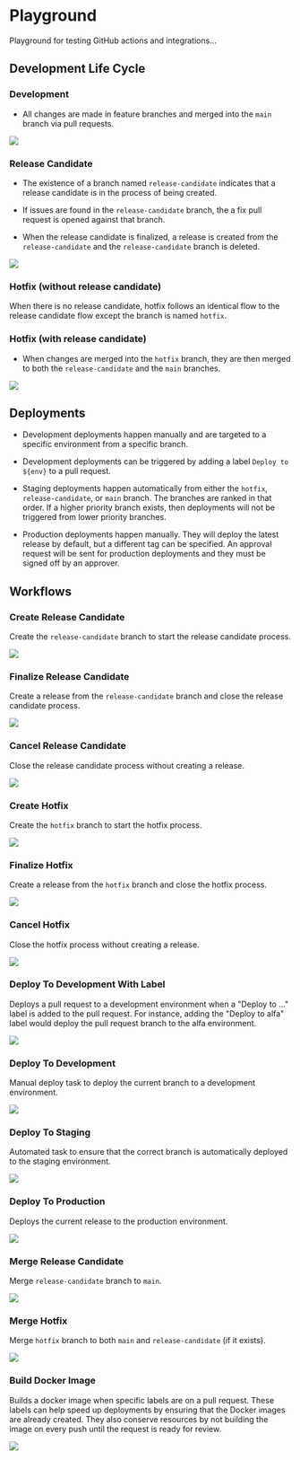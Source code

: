 # Playground

Playground for testing GitHub actions and integrations...

## Development Life Cycle
### Development

- All changes are made in feature branches and merged into the `main` branch via pull requests.

[![](https://mermaid.ink/img/pako:eNqdkbEOwjAMRH-l8lyGdsyMxMTEmsUkbhPRJJVxBlT13wlQJKSCQHg6nc9v8E1gkiVQ0HvZMY5Ox6qMSSF4WesjYzSu6gglM22aJeHInFKWlf9KeWYC-vgW1n6AtT_BAnFPX1nNH6zlRkeooWxKzJZ_TTdXgzgKpEEVaanDPIgGHecSxSzpcIkGlHCmGvJoUWjrsWcMoDoczsUl6yXx_tHBvYr5ClPdhQA?type=png)](https://mermaid-js.github.io/mermaid-live-editor/edit#pako:eNqdkbEOwjAMRH-l8lyGdsyMxMTEmsUkbhPRJJVxBlT13wlQJKSCQHg6nc9v8E1gkiVQ0HvZMY5Ox6qMSSF4WesjYzSu6gglM22aJeHInFKWlf9KeWYC-vgW1n6AtT_BAnFPX1nNH6zlRkeooWxKzJZ_TTdXgzgKpEEVaanDPIgGHecSxSzpcIkGlHCmGvJoUWjrsWcMoDoczsUl6yXx_tHBvYr5ClPdhQA)

### Release Candidate

- The existence of a branch named `release-candidate` indicates that a release candidate is in the process of being created.

- If issues are found in the `release-candidate` branch, the a fix pull request is opened against that branch.

- When the release candidate is finalized, a release is created from the `release-candidate` and the `release-candidate` branch is deleted.

[![](https://mermaid.ink/img/pako:eNqdUjEOwjAM_ErkGQY6dkZiYmLNYhK3jWiSKnUQCPF3ElohASoVzWSdz-c7xTdQXhOUUBveBewa6UR6yltr-Ls-BnSqEYFawp7WCp02GplGZkPq5CMLi8b9FnpRJ6TGRZW5rLuw-X_eUqjpY_zb3cCaSrPUbvEx844uDFEsDDGzYrAjjC6FhJEjzhsJgrHOWK5nfxdWkFwkXKdLuuWeBG7IkoSsoanC2HIWuicqRvaHq1NQcoi0gthlP1uDdUALZYVtn1DShn3YD9f5PNL7Awj_5qw?type=png)](https://mermaid-js.github.io/mermaid-live-editor/edit#pako:eNqdUjEOwjAM_ErkGQY6dkZiYmLNYhK3jWiSKnUQCPF3ElohASoVzWSdz-c7xTdQXhOUUBveBewa6UR6yltr-Ls-BnSqEYFawp7WCp02GplGZkPq5CMLi8b9FnpRJ6TGRZW5rLuw-X_eUqjpY_zb3cCaSrPUbvEx844uDFEsDDGzYrAjjC6FhJEjzhsJgrHOWK5nfxdWkFwkXKdLuuWeBG7IkoSsoanC2HIWuicqRvaHq1NQcoi0gthlP1uDdUALZYVtn1DShn3YD9f5PNL7Awj_5qw)

### Hotfix (without release candidate)

When there is no release candidate, hotfix follows an identical flow to the release candidate flow except the branch is named `hotfix`.

### Hotfix (with release candidate)

- When changes are merged into the `hotfix` branch, they are then merged to both the `release-candidate` and the `main` branches.

[![](https://mermaid.ink/img/pako:eNqlkzFvgzAQhf-KdXMyBDbmVp06datYrvYBVrGNnCNqFeW_145xBSWJkMpk7t57_uDsM0inCCpoNb94HLraivBIZ4zm-VpoVYkaPPWER6pBMLaxcDrUkHQfHq3sROe40V_CeUW-EsWU0ZH8dCMLg9qut5isU_heolVaIVNOOWxKWayzdJX5QHsnNrfTly2Iw_t-8Bmz3Gg25FuavNtwk2OecQP6gWhRvDFPcSpmIy3ySP_5FxPQPe-m7L-Y5QyzXGGuBwg7CBShrsIZP8deDdyRCSc4ZihqcOw5Bl2CFEd2b99WQsV-pB2MQ-R50th6NFA12B9DlZRm51_Tvblen6x8vnZ-hQPad-ey8fIDcIwlMQ?type=png)](https://mermaid-js.github.io/mermaid-live-editor/edit#pako:eNqlkzFvgzAQhf-KdXMyBDbmVp06datYrvYBVrGNnCNqFeW_145xBSWJkMpk7t57_uDsM0inCCpoNb94HLraivBIZ4zm-VpoVYkaPPWER6pBMLaxcDrUkHQfHq3sROe40V_CeUW-EsWU0ZH8dCMLg9qut5isU_heolVaIVNOOWxKWayzdJX5QHsnNrfTly2Iw_t-8Bmz3Gg25FuavNtwk2OecQP6gWhRvDFPcSpmIy3ySP_5FxPQPe-m7L-Y5QyzXGGuBwg7CBShrsIZP8deDdyRCSc4ZihqcOw5Bl2CFEd2b99WQsV-pB2MQ-R50th6NFA12B9DlZRm51_Tvblen6x8vnZ-hQPad-ey8fIDcIwlMQ)

## Deployments

- Development deployments happen manually and are targeted to a specific environment from a specific branch.

- Development deployments can be triggered by adding a label `Deploy to ${env}` to a pull request.

- Staging deployments happen automatically from either the `hotfix`, `release-candidate`, or `main` branch. The branches are ranked in that order. If a higher priority branch exists, then deployments will not be triggered from lower priority branches.

- Production deployments happen manually. They will deploy the latest release by default, but a different tag can be specified. An approval request will be sent for production deployments and they must be signed off by an approver.

## Workflows

### Create Release Candidate

Create the `release-candidate` branch to start the release candidate process.

[![](https://mermaid.ink/img/pako:eNptUbtuwzAM_BWBc_wDHlKgdbt1abNZHRiJroXKVKEHksD2v0eWjQKBq4HQHY_kSRxBOU1QQ2fdRfXoozg1kkU-PnH7kVhcnP9Zsl8rffbIqn-9mhDD6MkSBqoUsjYaI0nJVFJP8ypXnjL9XIralwLErmpruk3Qjqltcthwh8a2bzlk_GdNVNXxwcveXZZcxXSjMJUW_wqOYmI3Pbjc-y66xZVkOMBAfkCj85-Ni1RC7GkgCXW-auow2ShB8pylmKL7vLGCOvpEB0i_y2sbg98eB6g7tCGzpE10_n3dQ1nHfAcaNoxW?type=png)](https://mermaid-js.github.io/mermaid-live-editor/edit#pako:eNptUbtuwzAM_BWBc_wDHlKgdbt1abNZHRiJroXKVKEHksD2v0eWjQKBq4HQHY_kSRxBOU1QQ2fdRfXoozg1kkU-PnH7kVhcnP9Zsl8rffbIqn-9mhDD6MkSBqoUsjYaI0nJVFJP8ypXnjL9XIralwLErmpruk3Qjqltcthwh8a2bzlk_GdNVNXxwcveXZZcxXSjMJUW_wqOYmI3Pbjc-y66xZVkOMBAfkCj85-Ni1RC7GkgCXW-auow2ShB8pylmKL7vLGCOvpEB0i_y2sbg98eB6g7tCGzpE10_n3dQ1nHfAcaNoxW)

### Finalize Release Candidate

Create a release from the `release-candidate` branch and close the release candidate process.

[![](https://mermaid.ink/img/pako:eNp1ksFuwyAMhl_F4ty-QA6d1GXbZbt0vYUdWHBStAQqMGurpu8-B5JpVbscCLZ__8Ann0XtNIpCNJ071DvlCbaltMCfj7baRAsH57_G6kdOf3pl693T0QQKZ48dqoDLWllttCKU0mYBYFI8XHJXi_TK5UCb3LFVbfWCBF1KwuQDpNr5mNjvR9Ga_2MayIHFI8E3-mCcnWS1R3aYTKvHFM1uk0RzRLhOt6rKFMDNvadnzS3OYlXyMsWNMl31zAvHv3BguVxd0bjlw5IjDCcMQ7K4K1jBYN1wD9C_5PLJGdAVrVS4QnKHUhL9hXKLKUv4_dKKhejR98poHpLzKJWCdtijFAVvNTYqdiSFtBeWqkju_WRrUZCPuBBxP8ItjWq96kXRqC5wFrUh59_y4KX5u_wAyKfgcA?type=png)](https://mermaid-js.github.io/mermaid-live-editor/edit#pako:eNp1ksFuwyAMhl_F4ty-QA6d1GXbZbt0vYUdWHBStAQqMGurpu8-B5JpVbscCLZ__8Ann0XtNIpCNJ071DvlCbaltMCfj7baRAsH57_G6kdOf3pl693T0QQKZ48dqoDLWllttCKU0mYBYFI8XHJXi_TK5UCb3LFVbfWCBF1KwuQDpNr5mNjvR9Ga_2MayIHFI8E3-mCcnWS1R3aYTKvHFM1uk0RzRLhOt6rKFMDNvadnzS3OYlXyMsWNMl31zAvHv3BguVxd0bjlw5IjDCcMQ7K4K1jBYN1wD9C_5PLJGdAVrVS4QnKHUhL9hXKLKUv4_dKKhejR98poHpLzKJWCdtijFAVvNTYqdiSFtBeWqkju_WRrUZCPuBBxP8ItjWq96kXRqC5wFrUh59_y4KX5u_wAyKfgcA)

### Cancel Release Candidate

Close the release candidate process without creating a release.

[![](https://mermaid.ink/img/pako:eNplUDsOwjAMvUrkmV6gAwPKygJsDYNJXFrROshNVKGqd8dtBRLCgz_Pz0-2J_AxEJRQd3H0DUoyF-vYqEnm6pTZjFEeS_e6wYE6SnQQZN9Udi2MaMCBCo8c2oCK3Nb-ZyQyVVad1l9tUxT7H7F_-Y2ic45hBz1Jj23QXaeF6iA11JODUtNANeYuOXA8KxVziucXeyiTZNpBfi5L2Rbvgj2UNXaDohTaFOW43b--YX4DFFFcFg?type=png)](https://mermaid-js.github.io/mermaid-live-editor/edit#pako:eNplUDsOwjAMvUrkmV6gAwPKygJsDYNJXFrROshNVKGqd8dtBRLCgz_Pz0-2J_AxEJRQd3H0DUoyF-vYqEnm6pTZjFEeS_e6wYE6SnQQZN9Udi2MaMCBCo8c2oCK3Nb-ZyQyVVad1l9tUxT7H7F_-Y2ic45hBz1Jj23QXaeF6iA11JODUtNANeYuOXA8KxVziucXeyiTZNpBfi5L2Rbvgj2UNXaDohTaFOW43b--YX4DFFFcFg)

### Create Hotfix

Create the `hotfix` branch to start the hotfix process.

[![](https://mermaid.ink/img/pako:eNp1UstOwzAQ_BXL5_YHcgAJAggJJFR6Szgs8SaxSOzIXqut0v47GztAoSGH1T5mx5nRjrKyCmUm687uqhYciW1eGsGfC6bYBCN21n1M07fU1mYIVDxOUTjsEDwKgmaecvbi0KOhcQuNGFJ-fUrTBukJCD1t0iJDigck0cXmAt27A1O1d3vtyY-tpVrvBcbqi7JyyMs3EVfcxkLMwLQ8MylrsMg5zHUNuivuOXD9rVes11dJ4JnW2PzR9VdnHB8P6I-__nYZZuxxyYR_3Ylbl7TnHYbs5_cnTYuA-eVzry7di7jJptLIlezR9aAVX8Y4QUtJLfZYyoxThTWEjkpZmhNDIZB9PZhKZuQCrmQYFJPmGhoHvcxq6Dx3UWmy7jldWzy60ydz09vt?type=png)](https://mermaid-js.github.io/mermaid-live-editor/edit#pako:eNp1UstOwzAQ_BXL5_YHcgAJAggJJFR6Szgs8SaxSOzIXqut0v47GztAoSGH1T5mx5nRjrKyCmUm687uqhYciW1eGsGfC6bYBCN21n1M07fU1mYIVDxOUTjsEDwKgmaecvbi0KOhcQuNGFJ-fUrTBukJCD1t0iJDigck0cXmAt27A1O1d3vtyY-tpVrvBcbqi7JyyMs3EVfcxkLMwLQ8MylrsMg5zHUNuivuOXD9rVes11dJ4JnW2PzR9VdnHB8P6I-__nYZZuxxyYR_3Ylbl7TnHYbs5_cnTYuA-eVzry7di7jJptLIlezR9aAVX8Y4QUtJLfZYyoxThTWEjkpZmhNDIZB9PZhKZuQCrmQYFJPmGhoHvcxq6Dx3UWmy7jldWzy60ydz09vt)

### Finalize Hotfix

Create a release from the `hotfix` branch and close the hotfix process.

[![](https://mermaid.ink/img/pako:eNp1kkFugzAQRa8y8jq5AItUSmm7aTdpdrgLFwawCnZkjxsiyN072KRqlJSF8Xw_fXu-ZhSlrVBkou7ssWyVI9jn0gB_LphiFwwcrfuaTz-S_OmUKdunQXvyY2up1oOUJqmAUX44J7RBelWEnnbYofK4V03xggRdFMElFUg1F-_QH2Zoy_9ZBrJgcCD4Rue1NQtWOmSHxbR4jNXFbUEqrgi38VVFHgtIj10auHDWYJHzstS10l3xzAvXvzHAer256vs2CUYGmE7op2hxF9jAZOx0L5V_40o3p1SuIooHVznciSZCf5O4zSYh3L80YiV6dL3SFY_DOKNSUIs9SpHxtsJahY6kkObMqApk30-mFBm5gCsRDhVfnGvVONWLrFadZxUrTda9pRGLk3b-AY7C2D4?type=png)](https://mermaid-js.github.io/mermaid-live-editor/edit#pako:eNp1kkFugzAQRa8y8jq5AItUSmm7aTdpdrgLFwawCnZkjxsiyN072KRqlJSF8Xw_fXu-ZhSlrVBkou7ssWyVI9jn0gB_LphiFwwcrfuaTz-S_OmUKdunQXvyY2up1oOUJqmAUX44J7RBelWEnnbYofK4V03xggRdFMElFUg1F-_QH2Zoy_9ZBrJgcCD4Rue1NQtWOmSHxbR4jNXFbUEqrgi38VVFHgtIj10auHDWYJHzstS10l3xzAvXvzHAer256vs2CUYGmE7op2hxF9jAZOx0L5V_40o3p1SuIooHVznciSZCf5O4zSYh3L80YiV6dL3SFY_DOKNSUIs9SpHxtsJahY6kkObMqApk30-mFBm5gCsRDhVfnGvVONWLrFadZxUrTda9pRGLk3b-AY7C2D4)

### Cancel Hotfix

Close the hotfix process without creating a release.

[![](https://mermaid.ink/img/pako:eNplTzEOwjAM_ErkmX6gAwPKygJsDYNJHFqRJig4Kqjq33FbgYTwYPnO55NvBJscQQ0-pMG2mFmdtIlKKpfYHEpUQ8q3eXteaUeBmHYZo20bvQDVJvbdU10W8qNLkRotTfDXUFXV9sfh33OVyJ2JsIGeco-dkwfHWWqAW-rJQC2jI48lsAETJ5Fi4XR8RQs150IbKHeHTLrDa8Yeao_hISy5jlPer6GX7NMb5HJX_Q?type=png)](https://mermaid-js.github.io/mermaid-live-editor/edit#pako:eNplTzEOwjAM_ErkmX6gAwPKygJsDYNJHFqRJig4Kqjq33FbgYTwYPnO55NvBJscQQ0-pMG2mFmdtIlKKpfYHEpUQ8q3eXteaUeBmHYZo20bvQDVJvbdU10W8qNLkRotTfDXUFXV9sfh33OVyJ2JsIGeco-dkwfHWWqAW-rJQC2jI48lsAETJ5Fi4XR8RQs150IbKHeHTLrDa8Yeao_hISy5jlPer6GX7NMb5HJX_Q)

### Deploy To Development With Label

Deploys a pull request to a development environment when a "Deploy to ..." label is added to the pull request. For instance, adding the "Deploy to alfa" label would deploy the pull request branch to the alfa environment.

[![](https://mermaid.ink/img/pako:eNp1kk1OwzAQha9ied1eIAsQKN2BhICd3cU0njQW_gnOuFClvTuuXYEpJYvEefONxu9pZt55hbzhvfEf3QCB2GsrHUuPgQ0acacUG6MxLOB7xImKvC7IAFOLo_H7h5M4P1WclC5Vmcrl0nR7LF1bpJXb6eCdRUdi9UkBOmL4o7E-ePtrUkDrd5jHiOd8LuVC1hc8N2yiNkqI-9OHtb57w8C0hS2uz0C5mRDFAINxNLoD0t59E96haNMr_VeRsOXy5sL5tTQydtjjdLgw_D_s_CEPvRZTJqoU_sSSgey6CiCLxWntush5El9wi8GCVmkJ5hMkOQ1oUfImHRX2EA1JLt0xoRDJv-xdxxsKERc8jgoIWw3bAJY3PZgpqag0-fBYFivv1_ELHtDU8g?type=png)](https://mermaid-js.github.io/mermaid-live-editor/edit#pako:eNp1kk1OwzAQha9ied1eIAsQKN2BhICd3cU0njQW_gnOuFClvTuuXYEpJYvEefONxu9pZt55hbzhvfEf3QCB2GsrHUuPgQ0acacUG6MxLOB7xImKvC7IAFOLo_H7h5M4P1WclC5Vmcrl0nR7LF1bpJXb6eCdRUdi9UkBOmL4o7E-ePtrUkDrd5jHiOd8LuVC1hc8N2yiNkqI-9OHtb57w8C0hS2uz0C5mRDFAINxNLoD0t59E96haNMr_VeRsOXy5sL5tTQydtjjdLgw_D_s_CEPvRZTJqoU_sSSgey6CiCLxWntush5El9wi8GCVmkJ5hMkOQ1oUfImHRX2EA1JLt0xoRDJv-xdxxsKERc8jgoIWw3bAJY3PZgpqag0-fBYFivv1_ELHtDU8g)

### Deploy To Development

Manual deploy task to deploy the current branch to a development environment.

[![](https://mermaid.ink/img/pako:eNpNULFuQyEM_BXkOfmBN3SoWDp0abtBBvfhl6CAjSgkiqL8e3kQRc-Dbc4n7nR3mMURTLAEuc4nzEX9aMuqVa5sviqrq-Tzej0M2HOqxXysXTm6UJAUiYsivvgsvO5P5m_1wRnzvg6lZT5TVj7ikQ5PgqMU5GaM7lNhSsHPWLzwiyFMRrfW3i9Xar9_GzY2jjrYFTfiHRwqW8UBt18tww4i5YjetQzuK8lCOVEkC1NbHS1YQ7Fg-dGoWIt833iGqeRKO6jJYSHt8ZgxwrRg-GsoOV8kf45ce7yPf58VeZo?type=png)](https://mermaid-js.github.io/mermaid-live-editor/edit#pako:eNpNULFuQyEM_BXkOfmBN3SoWDp0abtBBvfhl6CAjSgkiqL8e3kQRc-Dbc4n7nR3mMURTLAEuc4nzEX9aMuqVa5sviqrq-Tzej0M2HOqxXysXTm6UJAUiYsivvgsvO5P5m_1wRnzvg6lZT5TVj7ikQ5PgqMU5GaM7lNhSsHPWLzwiyFMRrfW3i9Xar9_GzY2jjrYFTfiHRwqW8UBt18tww4i5YjetQzuK8lCOVEkC1NbHS1YQ7Fg-dGoWIt833iGqeRKO6jJYSHt8ZgxwrRg-GsoOV8kf45ce7yPf58VeZo)

### Deploy To Staging

Automated task to ensure that the correct branch is automatically deployed to the staging environment.

[![](https://mermaid.ink/img/pako:eNqNVMluwyAQ_RXEufkBH1opcY-5tL2ZHCYwjlExWBiriZL8e1ncxk281AczzLw3uzhTbgTSjJbKfPEKrCMfOdPEfzXaAxYbb06i2CV9ZVwpj2sLmlfndGFM7-P95ZowFhVCixvQQgpw2KN79Yr_6B-INUjdg4P4YB8Gfz3K1rVvm_skCEbDNGXrPS-QxgtI9Jky7rzsO6lEUazDQXLDP9ESWcMBd30vBTbKnIoijyeBplGSg5NG_yKMxiL3P38fzIWsVs9_KnusNUIuJ2wvKY8phDaXiXLnWjHwPjaTZWoIe5v29HQHgUIvloDB7aDcW4TZhMNGjBOCv7m4gfnPFG_Q6ZYn5PIOjoZcJtx1J4rRkhZxuJRJHX3TJ-qXzndG-IfiHECMugprZDTzosASOuUYZfrqodA5837SnGbOdvhEuybkkks4WKhpVoJqvRaFdMZu0-MT36DrN6y5nAk?type=png)](https://mermaid-js.github.io/mermaid-live-editor/edit#pako:eNqNVMluwyAQ_RXEufkBH1opcY-5tL2ZHCYwjlExWBiriZL8e1ncxk281AczzLw3uzhTbgTSjJbKfPEKrCMfOdPEfzXaAxYbb06i2CV9ZVwpj2sLmlfndGFM7-P95ZowFhVCixvQQgpw2KN79Yr_6B-INUjdg4P4YB8Gfz3K1rVvm_skCEbDNGXrPS-QxgtI9Jky7rzsO6lEUazDQXLDP9ESWcMBd30vBTbKnIoijyeBplGSg5NG_yKMxiL3P38fzIWsVs9_KnusNUIuJ2wvKY8phDaXiXLnWjHwPjaTZWoIe5v29HQHgUIvloDB7aDcW4TZhMNGjBOCv7m4gfnPFG_Q6ZYn5PIOjoZcJtx1J4rRkhZxuJRJHX3TJ-qXzndG-IfiHECMugprZDTzosASOuUYZfrqodA5837SnGbOdvhEuybkkks4WKhpVoJqvRaFdMZu0-MT36DrN6y5nAk)

### Deploy To Production

Deploys the current release to the production environment.

[![](https://mermaid.ink/img/pako:eNp9krFuwyAQhl8FMScv4KFSK0td2sXJhjNc4ezQYHDx0Shy_O7F4FZRasUDmP--s_isG7l0CnnBG-PO8gie2L6sLYuPD1ZUwbKz86e5esjxgPQGhANVaBAGFDskZlLCfI4Wsr0j99CK138wI2iXho-gjRLiZd5Y6eQJPdMdtHhYAI9fIbY-971332DGKp8ZLMGUMYW9cRchyrTPVaMlkHb290PKWRRlXOL5z5Ztt09rl173fkyvFFJDUryxTeGd1qprAq9ZFNV1cXyAevxESQmNnrc_JtVzyDe8Q9-BVnEExhmqOR2xw5oX8VVhA8FQzWs7RRQCud3FSl6QD7jhoVfRsdTQeuh40YAZYopKk_PveazSdE0_CZ3WTw?type=png)](https://mermaid-js.github.io/mermaid-live-editor/edit#pako:eNp9krFuwyAQhl8FMScv4KFSK0td2sXJhjNc4ezQYHDx0Shy_O7F4FZRasUDmP--s_isG7l0CnnBG-PO8gie2L6sLYuPD1ZUwbKz86e5esjxgPQGhANVaBAGFDskZlLCfI4Wsr0j99CK138wI2iXho-gjRLiZd5Y6eQJPdMdtHhYAI9fIbY-971332DGKp8ZLMGUMYW9cRchyrTPVaMlkHb290PKWRRlXOL5z5Ztt09rl173fkyvFFJDUryxTeGd1qprAq9ZFNV1cXyAevxESQmNnrc_JtVzyDe8Q9-BVnEExhmqOR2xw5oX8VVhA8FQzWs7RRQCud3FSl6QD7jhoVfRsdTQeuh40YAZYopKk_PveazSdE0_CZ3WTw)

### Merge Release Candidate

Merge `release-candidate` branch to `main`.

[![](https://mermaid.ink/img/pako:eNp9kTtuwzAMhq8icI4v4KFdvBopmm5WBkKiEwOy5OqBIrB999JSgKRpWg0C-evjQ-QMymmCGnrjvtQZfRQfjbSCz0j-RJ0nQxioUmj1oDFS0fXxDmpxsF27WeIXLqWNToxMPEYcklIUwpwDGQvF75N5XQvqJrIb-ZaMeafPRCF2e9bExAKXyso1rXaWuoYv9u8Kiap6uZV86ODn47Wf511mdLlQWHKl_yDrlmed__mlHFWSwg44Jw9L80bmLUJCPNNIEmo2NfWYTJQg7coopugOF6ugjj7RDtK0DbwZ8ORxhLpHE1glPUTn27LlvOz1G1ZYrx4?type=png)](https://mermaid-js.github.io/mermaid-live-editor/edit#pako:eNp9kTtuwzAMhq8icI4v4KFdvBopmm5WBkKiEwOy5OqBIrB999JSgKRpWg0C-evjQ-QMymmCGnrjvtQZfRQfjbSCz0j-RJ0nQxioUmj1oDFS0fXxDmpxsF27WeIXLqWNToxMPEYcklIUwpwDGQvF75N5XQvqJrIb-ZaMeafPRCF2e9bExAKXyso1rXaWuoYv9u8Kiap6uZV86ODn47Wf511mdLlQWHKl_yDrlmed__mlHFWSwg44Jw9L80bmLUJCPNNIEmo2NfWYTJQg7coopugOF6ugjj7RDtK0DbwZ8ORxhLpHE1glPUTn27LlvOz1G1ZYrx4)

### Merge Hotfix

Merge `hotfix` branch to both `main` and `release-candidate` (if it exists).

[![](https://mermaid.ink/img/pako:eNqNVE1vgzAM_Sso5_IHOGyHsSPa1O5GeoiIKUghYSTRWgH_fSaAYIyPckCJ7edn-yWpSaI4kICkQv0kGauM9xVS6eFXQHWDOFMmze_9hl9nnojlMo66lVeBAKbBT5jkOWcGKJVGeQVGLBEXmySgde2AGKb7fWrFa9uHqhJkF_lphTjDtwVt4g-0eSUakMpZhrQD8dvI-37PtdH1Wj3gXCOJq-e8QA_d9B33LfzLdN3BP9fbEvVMn1xJiEP84X5WgOf7L9NoF5P-6xxqW1fDhTYP0M3GRPdgUjVrmm2K6VB7NOu-iawbxnGk62ZVph0Fp5ltaHus_ox9KvQYME5x53Q8dYRcto6YnAiy4hXkeLnrDkuJyaAASgJcckiZFYYSKlsMZdaoy0MmJDCVhROxZZc3zNmtYgUJUiY0WoHnRlVR_2C4d6P9Bfveh5E?type=png)](https://mermaid-js.github.io/mermaid-live-editor/edit#pako:eNqNVE1vgzAM_Sso5_IHOGyHsSPa1O5GeoiIKUghYSTRWgH_fSaAYIyPckCJ7edn-yWpSaI4kICkQv0kGauM9xVS6eFXQHWDOFMmze_9hl9nnojlMo66lVeBAKbBT5jkOWcGKJVGeQVGLBEXmySgde2AGKb7fWrFa9uHqhJkF_lphTjDtwVt4g-0eSUakMpZhrQD8dvI-37PtdH1Wj3gXCOJq-e8QA_d9B33LfzLdN3BP9fbEvVMn1xJiEP84X5WgOf7L9NoF5P-6xxqW1fDhTYP0M3GRPdgUjVrmm2K6VB7NOu-iawbxnGk62ZVph0Fp5ltaHus_ox9KvQYME5x53Q8dYRcto6YnAiy4hXkeLnrDkuJyaAASgJcckiZFYYSKlsMZdaoy0MmJDCVhROxZZc3zNmtYgUJUiY0WoHnRlVR_2C4d6P9Bfveh5E)

### Build Docker Image

Builds a docker image when specific labels are on a pull request. These labels can help speed up deployments by ensuring that the Docker images are already created. They also conserve resources by not building the image on every push until the request is ready for review.

[![](https://mermaid.ink/img/pako:eNptUc1qwzAMfhWjc_sCOWxs5NhBYbvZPaix0pg5ducfRkny7lXtbsugPgh9P-gT1gSd1wQN9NZ_dwOGJD5a5QS_c46D3HPhzloR6CtTTIcqWjySlS9a_xMrfbcMGHc3OO1XDqUc8-KYjdXV_bxUe6GkfC1K67tPCsKMeKLDfZ72jmTLhfHfhmK7ffqNWu32gP9BRZovFOca-kh1fi6Bq92KUDnYwEhhRKP556abR0EaaCQFDbeaesw2KVBuYSvm5N8vroMmhUwbyGeNiVqDp4AjND3ayCxpk3x4q9coR1muGS-KZg?type=png)](https://mermaid-js.github.io/mermaid-live-editor/edit#pako:eNptUc1qwzAMfhWjc_sCOWxs5NhBYbvZPaix0pg5ducfRkny7lXtbsugPgh9P-gT1gSd1wQN9NZ_dwOGJD5a5QS_c46D3HPhzloR6CtTTIcqWjySlS9a_xMrfbcMGHc3OO1XDqUc8-KYjdXV_bxUe6GkfC1K67tPCsKMeKLDfZ72jmTLhfHfhmK7ffqNWu32gP9BRZovFOca-kh1fi6Bq92KUDnYwEhhRKP556abR0EaaCQFDbeaesw2KVBuYSvm5N8vroMmhUwbyGeNiVqDp4AjND3ayCxpk3x4q9coR1muGS-KZg)
